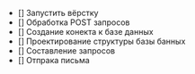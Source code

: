 * [] Запустить вёрстку
* [] Обработка POST запросов
* [] Создание конекта к базе данных
* [] Проектирование структуры базы банных
* [] Составление запросов
* [] Отпрака письма